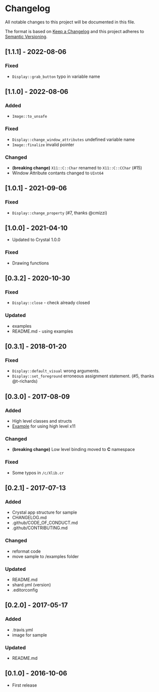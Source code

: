 # Changelog
All notable changes to this project will be documented in this file.

The format is based on [Keep a Changelog](http://keepachangelog.com/)
and this project adheres to [Semantic Versioning](http://semver.org/).

## [1.1.1] - 2022-08-06
### Fixed
- `Display::grab_button` typo in variable name

## [1.1.0] - 2022-08-06
### Added
- `Image::to_unsafe`
### Fixed
- `Display::change_window_attributes` undefined variable name
- `Image::finalize` invalid pointer
### Changed
- **(breaking change)** `X11::C::Char` renamed to `X11::C::CChar` (#15)
- Window Attribute contants changed to `UInt64`

## [1.0.1] - 2021-09-06
### Fixed
- `Display::change_property` (#7, thanks @cmizzi)

## [1.0.0] - 2021-04-10
- Updated to Crystal 1.0.0
### Fixed
- Drawing functions

## [0.3.2] - 2020-10-30
### Fixed
- `Display::close` - check already closed
### Updated
- examples
- README.md - using examples

## [0.3.1] - 2018-01-20
### Fixed
- `Display::default_visual` wrong arguments.
- `Display::set_foreground` erroneous assignment statement. (#5, thanks @t-richards)

## [0.3.0] - 2017-08-09
### Added
- High level classes and structs
- [Example](/examples/sample_window_hl) for using high level x11
### Changed
- **(breaking change)** Low level binding moved to **C** namespace
### Fixed
- Some typos in `/c/Xlib.cr`

## [0.2.1] - 2017-07-13
### Added
- Crystal app structure for sample
- CHANGELOG.md
- .github/CODE_OF_CONDUCT.md
- .github/CONTRIBUTING.md
### Changed
- reformat code
- move sample to /examples folder
### Updated
- README.md
- shard.yml (version)
- .editorconfig

## [0.2.0] - 2017-05-17
### Added
- .travis.yml
- image for sample
### Updated
- README.md

## [0.1.0] - 2016-10-06
- First release
